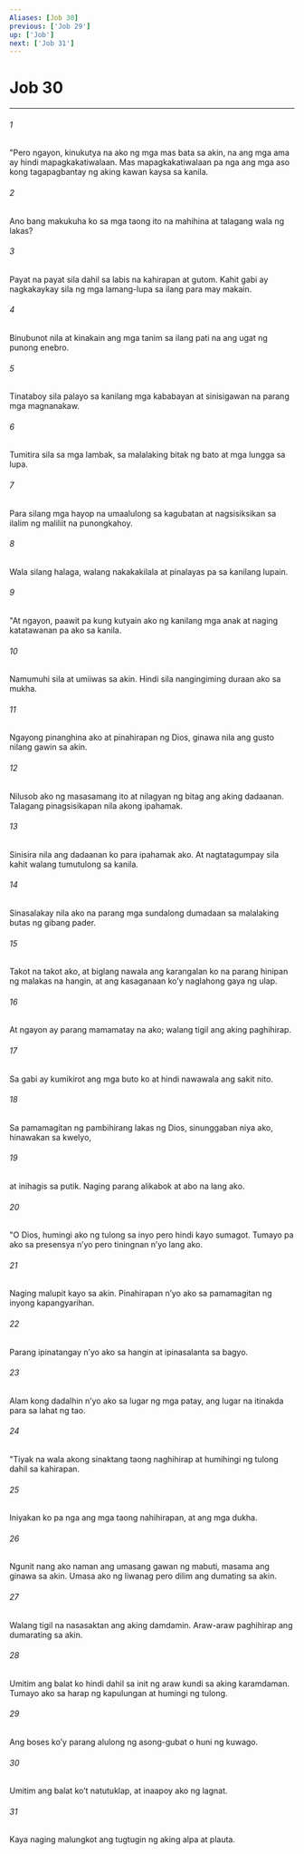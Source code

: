 ```yaml
---
Aliases: [Job 30]
previous: ['Job 29']
up: ['Job']
next: ['Job 31']
---
```

# Job 30

***

###### 1
"Pero ngayon, kinukutya na ako ng mga mas bata sa akin, na ang mga ama ay hindi mapagkakatiwalaan. Mas mapagkakatiwalaan pa nga ang mga aso kong tagapagbantay ng aking kawan kaysa sa kanila. 

###### 2
Ano bang makukuha ko sa mga taong ito na mahihina at talagang wala ng lakas? 

###### 3
Payat na payat sila dahil sa labis na kahirapan at gutom. Kahit gabi ay nagkakaykay sila ng mga lamang-lupa sa ilang para may makain. 

###### 4
Binubunot nila at kinakain ang mga tanim sa ilang pati na ang ugat ng punong enebro. 

###### 5
Tinataboy sila palayo sa kanilang mga kababayan at sinisigawan na parang mga magnanakaw. 

###### 6
Tumitira sila sa mga lambak, sa malalaking bitak ng bato at mga lungga sa lupa. 

###### 7
Para silang mga hayop na umaalulong sa kagubatan at nagsisiksikan sa ilalim ng maliliit na punongkahoy. 

###### 8
Wala silang halaga, walang nakakakilala at pinalayas pa sa kanilang lupain. 

###### 9
"At ngayon, paawit pa kung kutyain ako ng kanilang mga anak at naging katatawanan pa ako sa kanila. 

###### 10
Namumuhi sila at umiiwas sa akin. Hindi sila nangingiming duraan ako sa mukha. 

###### 11
Ngayong pinanghina ako at pinahirapan ng Dios, ginawa nila ang gusto nilang gawin sa akin. 

###### 12
Nilusob ako ng masasamang ito at nilagyan ng bitag ang aking dadaanan. Talagang pinagsisikapan nila akong ipahamak. 

###### 13
Sinisira nila ang dadaanan ko para ipahamak ako. At nagtatagumpay sila kahit walang tumutulong sa kanila. 

###### 14
Sinasalakay nila ako na parang mga sundalong dumadaan sa malalaking butas ng gibang pader. 

###### 15
Takot na takot ako, at biglang nawala ang karangalan ko na parang hinipan ng malakas na hangin, at ang kasaganaan koʼy naglahong gaya ng ulap. 

###### 16
At ngayon ay parang mamamatay na ako; walang tigil ang aking paghihirap. 

###### 17
Sa gabi ay kumikirot ang mga buto ko at hindi nawawala ang sakit nito. 

###### 18
Sa pamamagitan ng pambihirang lakas ng Dios, sinunggaban niya ako, hinawakan sa kwelyo, 

###### 19
at inihagis sa putik. Naging parang alikabok at abo na lang ako. 

###### 20
"O Dios, humingi ako ng tulong sa inyo pero hindi kayo sumagot. Tumayo pa ako sa presensya nʼyo pero tiningnan nʼyo lang ako. 

###### 21
Naging malupit kayo sa akin. Pinahirapan nʼyo ako sa pamamagitan ng inyong kapangyarihan. 

###### 22
Parang ipinatangay nʼyo ako sa hangin at ipinasalanta sa bagyo. 

###### 23
Alam kong dadalhin nʼyo ako sa lugar ng mga patay, ang lugar na itinakda para sa lahat ng tao. 

###### 24
"Tiyak na wala akong sinaktang taong naghihirap at humihingi ng tulong dahil sa kahirapan. 

###### 25
Iniyakan ko pa nga ang mga taong nahihirapan, at ang mga dukha. 

###### 26
Ngunit nang ako naman ang umasang gawan ng mabuti, masama ang ginawa sa akin. Umasa ako ng liwanag pero dilim ang dumating sa akin. 

###### 27
Walang tigil na nasasaktan ang aking damdamin. Araw-araw paghihirap ang dumarating sa akin. 

###### 28
Umitim ang balat ko hindi dahil sa init ng araw kundi sa aking karamdaman. Tumayo ako sa harap ng kapulungan at humingi ng tulong. 

###### 29
Ang boses koʼy parang alulong ng asong-gubat o huni ng kuwago. 

###### 30
Umitim ang balat koʼt natutuklap, at inaapoy ako ng lagnat. 

###### 31
Kaya naging malungkot ang tugtugin ng aking alpa at plauta.
